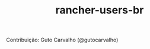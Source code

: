 ﻿---
layout: post
title:  "rancher-users-br"
categories: 
link-telegram: https://telegram.me/rancherbr
---
Contribuição: Guto Carvalho (@gutocarvalho)

